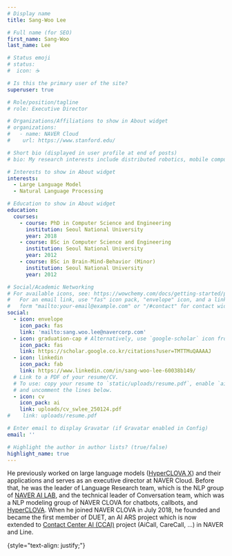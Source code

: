 ```yaml
---
# Display name
title: Sang-Woo Lee

# Full name (for SEO)
first_name: Sang-Woo
last_name: Lee

# Status emoji
# status:
#  icon: ☕️

# Is this the primary user of the site?
superuser: true

# Role/position/tagline
# role: Executive Director

# Organizations/Affiliations to show in About widget
# organizations:
#   - name: NAVER Cloud
#    url: https://www.stanford.edu/

# Short bio (displayed in user profile at end of posts)
# bio: My research interests include distributed robotics, mobile computing and programmable matter.

# Interests to show in About widget
interests:
  - Large Language Model
  - Natural Language Processing

# Education to show in About widget
education:
  courses:
    - course: PhD in Computer Science and Engineering
      institution: Seoul National University
      year: 2018
    - course: BSc in Computer Science and Engineering
      institution: Seoul National University
      year: 2012
    - course: BSc in Brain-Mind-Behavior (Minor)
      institution: Seoul National University
      year: 2012

# Social/Academic Networking
# For available icons, see: https://wowchemy.com/docs/getting-started/page-builder/#icons
#   For an email link, use "fas" icon pack, "envelope" icon, and a link in the
#   form "mailto:your-email@example.com" or "/#contact" for contact widget.
social:
  - icon: envelope
    icon_pack: fas
    link: 'mailto:sang.woo.lee@navercorp.com'
  - icon: graduation-cap # Alternatively, use `google-scholar` icon from `ai` icon pack
    icon_pack: fas
    link: https://scholar.google.co.kr/citations?user=TMTTMuQAAAAJ
  - icon: linkedin
    icon_pack: fab
    link: https://www.linkedin.com/in/sang-woo-lee-60038b149/
  # Link to a PDF of your resume/CV.
  # To use: copy your resume to `static/uploads/resume.pdf`, enable `ai` icons in `params.yaml`,
  # and uncomment the lines below.
  - icon: cv
    icon_pack: ai
    link: uploads/cv_swlee_250124.pdf
#    link: uploads/resume.pdf

# Enter email to display Gravatar (if Gravatar enabled in Config)
email: ''

# Highlight the author in author lists? (true/false)
highlight_name: true
---
```


He previously worked on large language models ([HyperCLOVA X](https://arxiv.org/abs/2404.01954)) and their applications and serves as an executive director at NAVER Cloud. Before that, he was the leader of Language Research team, which is the NLP group of [NAVER AI LAB](https://naver-career.gitbook.io/en/publications/all), and the technical leader of Conversation team, which was a NLP modeling group of NAVER CLOVA for chatbots, callbots, and [HyperCLOVA](https://naver-ai-now.kr/).
When he joined NAVER CLOVA in July 2018, he founded and became the first member of DUET, an AI ARS project which is now extended to [Contact Center AI (CCAI)](https://clova.ai/aicontactcenter) project (AiCall, CareCall, ...) in NAVER and Line.

{style="text-align: justify;"}
